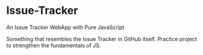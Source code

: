 # Issue-Tracker
An Issue Tracker WebApp with Pure JavaScript

Something that resembles the Issue Tracker in GitHub itself. Practice project to strengthen the fundamentals of JS.
